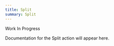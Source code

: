 ```yaml
---
title: Split
summary: Split
---
```


Work In Progress

Documentation for the Split action will appear here.